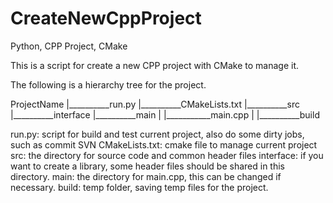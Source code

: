 CreateNewCppProject
===================

Python, CPP Project, CMake

This is a script for create a new CPP project with CMake to manage it.

The following is a hierarchy tree for the project.

ProjectName
   |__________run.py
   |__________CMakeLists.txt
   |__________src
   |__________interface
   |__________main
   |           |___________main.cpp
   |
   |__________build

run.py:  script for build and test current project, also do some dirty jobs, such as commit SVN
CMakeLists.txt: cmake file to manage current project
src: the directory for source code and common header files
interface: if you want to create a library, some header files should be shared in this directory.
main: the directory for main.cpp, this can be changed if necessary.
build: temp folder, saving temp files for the project.




